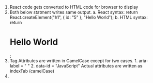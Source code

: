 1. React code gets converted to HTML code for browser to display
2. Both below statment writes same output.
   a. React syntax:
   return React.createElement("h1", { id: "5" }, "Hello World");
   b. HTML syntax:
   return <h1 id="5">Hello World</h1>;
3. Tag Attributes are written in CamelCase except for two cases. 1. aria-label = " " 2. data-id = "JavaScript"
   Actual attributes are written as indexTab (camelCase)
4.
